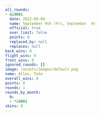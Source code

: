 ```yaml
---
all_rounds:
- &id001
  date: 2022-09-09
  name: September 9th (Fri, September  9)
  official: true
  over_limit: false
  points: 0
  replaced_by: null
  replaces: null
back_wins: 0
flight_wins: 0
front_wins: 0
ignored_rounds: []
image: /assets/images/default.png
name: Allen, Tate
overall_wins: 0
points: 0
rounds: 1
rounds_by_month:
  9:
  - *id001
skins: 0
---
```

